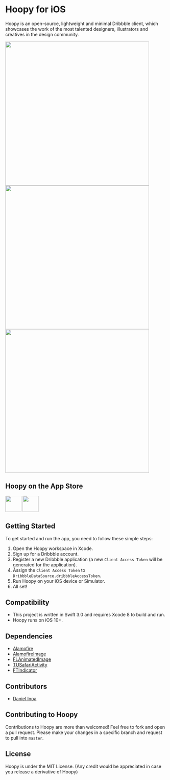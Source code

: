 # Hoopy for iOS
Hoopy is an open-source, lightweight and minimal Dribbble client, 
which showcases the work of the most talented designers, illustrators and creatives in the design community.

<img src="https://github.com/danielinoa/Hoopy/blob/master/Screenshots/HoopySS1.jpg" height="450">
<img src="https://github.com/danielinoa/Hoopy/blob/master/Screenshots/HoopySS2.jpg" height="450">
<img src="https://github.com/danielinoa/Hoopy/blob/master/Screenshots/HoopySS3.jpg" height="450">

## Hoopy on the App Store

<a href="https://itunes.apple.com/us/app/hoopy/id1148773237"><img src="https://github.com/danielinoa/Hoopy/blob/master/Screenshots/HoopyIcon.png" height="50"></a>
<a href="https://itunes.apple.com/us/app/hoopy/id1148773237"><img src="http://i.imgur.com/DMdnDYq.png" height="50"></a>

## Getting Started

To get started and run the app, you need to follow these simple steps:

1. Open the Hoopy workspace in Xcode.
2. Sign up for a Dribbble account.
3. Register a new Dribbble application (a new `Client Access Token` will be generated for the application).
4. Assign the `Client Access Token` to `DribbbleDataSource.dribbbleAccessToken`.
5. Run Hoopy on your iOS device or Simulator.
6. All set!

## Compatibility

* This project is written in Swift 3.0 and requires Xcode 8 to build and run.
* Hoopy runs on iOS 10+.

## Dependencies

* [Alamofire](https://github.com/Alamofire/Alamofire)
* [AlamofireImage](https://github.com/Alamofire/AlamofireImage)
* [FLAnimatedImage](https://github.com/Flipboard/FLAnimatedImage)
* [TUSafariActivity](https://github.com/davbeck/TUSafariActivity)
* [FTIndicator](https://github.com/liufengting/FTIndicator)

## Contributors

* [Daniel Inoa](https://twitter.com/danielinoa_)

## Contributing to Hoopy

Contributions to Hoopy are more than welcomed! Feel free to fork and open a pull request. 
Please make your changes in a specific branch and request to pull into `master`.

## License

Hoopy is under the MIT License.
(Any credit would be appreciated in case you release a derivative of Hoopy)
